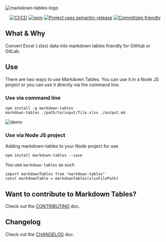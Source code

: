 ![markdown-tables-logo](./media/markdown-tables-logo.png)

<p align="center">
  <a href="https://github.com/cujarrett/markdown-tables/actions"><img alt="CI/CD" src="https://github.com/cujarrett/markdown-tables/actions/workflows/release.yml/badge.svg"></a>
  <a href="https://www.npmjs.com/package/markdown-tables"><img alt="npm" src="https://img.shields.io/npm/dt/markdown-tables.svg"></a>
  <a href="https://github.com/semantic-release/semantic-release"><img alt="Project uses semantic-release" src="https://img.shields.io/badge/%20%20%F0%9F%93%A6%F0%9F%9A%80-semantic--release-e10079.svg"></a>
  <a href="http://commitizen.github.io/cz-cli/"><img alt="Commitizen friendly" src="https://img.shields.io/badge/commitizen-friendly-brightgreen.svg?"></a>
</p>

## What & Why

Convert Excel (.xlsx) data into markdown tables friendly for GitHub or GitLab.

## Use
There are two ways to use Markdown Tables. You can use it in a Node JS
project or you can use it directly via the command line.

### Use via command line
```
npm install -g markdown-tables
markdown-tables ./path/to/input/file.xlsx ./output.md
```

![demo](https://user-images.githubusercontent.com/16245634/126058164-048b63f0-7dce-445e-a0c5-8d53956b2bea.gif)

### Use via Node JS project

Adding markdown-tables to your Node project for use

```
npm install markdown-tables --save
```

You use `markdown-tables` as such

```
import markdownTables from "markdown-tables"
const markdownTable = markdownTables(xlsxFilePath)
```

## Want to contribute to Markdown Tables?
Check out the [CONTRIBUTING](./CONTRIBUTING.md) doc.

## Changelog
Check out the [CHANGELOG](./CHANGELOG.md) doc.
